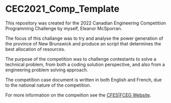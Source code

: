 # CEC2021_Comp_Template

This repository was created for the 2022 Canadian Engineering Competition Programming Challenge by myself, Eleanor McSporran.

The focus of this challange was to try and analyse the power generation of the province of New Brunswick and produce an script that determines the best allocation of resources.

The purpose of the competition was to challenge contestants to solve a technical problem, from both a coding solution perspective, and also from a engineering problem solving approach.

The competition case document is written in both English and French, due to the national nature of the competition.

For more information on the compeition see the [CFES|FCEG Website](https://cfes.ca/cec/).
